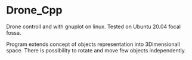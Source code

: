 # Drone_Cpp
Drone controll and with gnuplot on linux. Tested on Ubuntu 20.04 focal fossa. 

Program extends concept of objects representation into 3Dimensionall space. There is possibility to rotate and move few objects independently.


